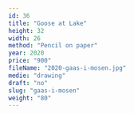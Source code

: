 ```yaml
---
id: 36
title: "Goose at Lake"
height: 32
width: 26
method: "Pencil on paper"
year: 2020
price: "900"
fileName: "2020-gaas-i-mosen.jpg"
medie: "drawing"
draft: "no"
slug: "gaas-i-mosen"
weight: "80"
---
```

